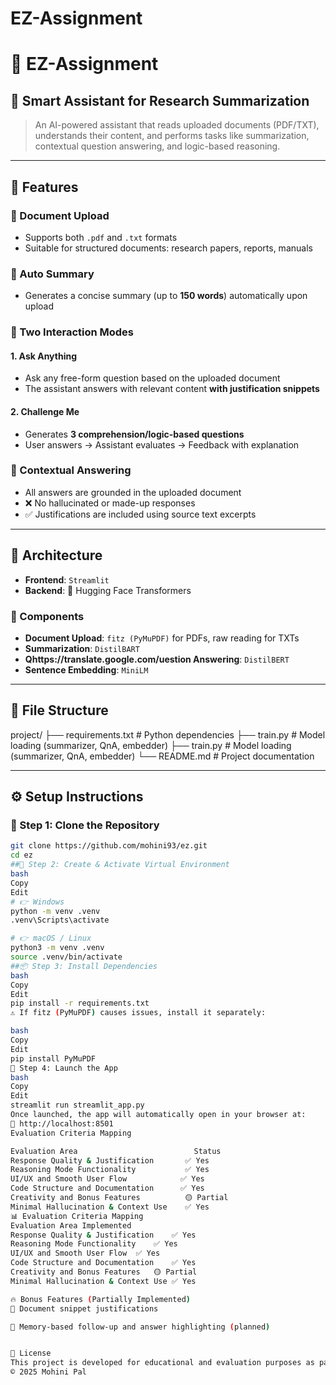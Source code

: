 # EZ-Assignment
# 🧠 EZ-Assignment  
## 📘 Smart Assistant for Research Summarization

> An AI-powered assistant that reads uploaded documents (PDF/TXT), understands their content, and performs tasks like summarization, contextual question answering, and logic-based reasoning.

---

## 🚀 Features

### 📂 Document Upload
- Supports both `.pdf` and `.txt` formats
- Suitable for structured documents: research papers, reports, manuals

### 📝 Auto Summary
- Generates a concise summary (up to **150 words**) automatically upon upload

### 🔄 Two Interaction Modes

#### 1. **Ask Anything**
- Ask any free-form question based on the uploaded document
- The assistant answers with relevant content **with justification snippets**

#### 2. **Challenge Me**
- Generates **3 comprehension/logic-based questions**
- User answers → Assistant evaluates → Feedback with explanation

### 📖 Contextual Answering
- All answers are grounded in the uploaded document
- ❌ No hallucinated or made-up responses
- ✅ Justifications are included using source text excerpts

---

## 🧱 Architecture

- **Frontend**: `Streamlit`
- **Backend**: 🤗 Hugging Face Transformers

### 🔧 Components
- **Document Upload**: `fitz (PyMuPDF)` for PDFs, raw reading for TXTs
- **Summarization**: `DistilBART`
- **Qhttps://translate.google.com/uestion Answering**: `DistilBERT`
- **Sentence Embedding**: `MiniLM`

---

## 📁 File Structure

project/
├── requirements.txt # Python dependencies
├──  train.py # Model loading (summarizer, QnA, embedder)
├──  train.py # Model loading (summarizer, QnA, embedder)
└── README.md # Project documentation

---

## ⚙️ Setup Instructions

### 🔁 Step 1: Clone the Repository
```bash
git clone https://github.com/mohini93/ez.git
cd ez
##🧪 Step 2: Create & Activate Virtual Environment
bash
Copy
Edit
# 👉 Windows
python -m venv .venv
.venv\Scripts\activate

# 👉 macOS / Linux
python3 -m venv .venv
source .venv/bin/activate
##📦 Step 3: Install Dependencies
bash
Copy
Edit
pip install -r requirements.txt
⚠️ If fitz (PyMuPDF) causes issues, install it separately:

bash
Copy
Edit
pip install PyMuPDF
🚀 Step 4: Launch the App
bash
Copy
Edit
streamlit run streamlit_app.py
Once launched, the app will automatically open in your browser at:
🔗 http://localhost:8501
Evaluation Criteria Mapping

Evaluation Area                          Status  
Response Quality & Justification       ✅ Yes  
Reasoning Mode Functionality           ✅ Yes  
UI/UX and Smooth User Flow            ✅ Yes  
Code Structure and Documentation      ✅ Yes  
Creativity and Bonus Features          🟡 Partial  
Minimal Hallucination & Context Use    ✅ Yes
📊 Evaluation Criteria Mapping
Evaluation Area	Implemented
Response Quality & Justification	✅ Yes
Reasoning Mode Functionality	✅ Yes
UI/UX and Smooth User Flow	✅ Yes
Code Structure and Documentation	✅ Yes
Creativity and Bonus Features	🟡 Partial
Minimal Hallucination & Context Use	✅ Yes

🔥 Bonus Features (Partially Implemented)
📌 Document snippet justifications

🧠 Memory-based follow-up and answer highlighting (planned)


📜 License
This project is developed for educational and evaluation purposes as part of the EZ Assignment.
© 2025 Mohini Pal


